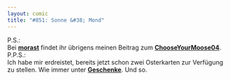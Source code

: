```yaml
---
layout: comic
title: "#851: Sonne &#38; Mond"
---
```

 
P.S.:<br /> Bei <a href="http://morast.twoday.net/stories/4624524/"><strong>morast</strong></a> findet ihr übrigens meinen Beitrag zum <a href="http://uarrr.org/blog/13-01-2008/cym004-arrr/"><strong>ChooseYourMoose04</strong></a>.
P.P.S.: <br />Ich habe mir erdreistet, bereits jetzt schon zwei Osterkarten zur Verfügung zu stellen. Wie immer unter <a href="http://www.fonflatter.de/geschenke"><strong>Geschenke</strong></a>.
Und so.
